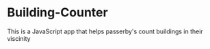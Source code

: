 # Building-Counter
This is a JavaScript app that helps passerby's count buildings in their viscinity
